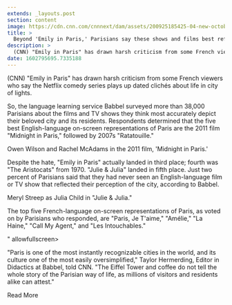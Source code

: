 ```yaml
--- 
extends: _layouts.post 
section: content 
image: https://cdn.cnn.com/cnnnext/dam/assets/200925185425-04-new-october-streaming-2020-netflix-emily-in-paris-super-tease.jpg 
title: > 
  Beyond 'Emily in Paris,' Parisians say these shows and films best reflect their city 
description: > 
  (CNN) "Emily in Paris" has drawn harsh criticism from some French viewers who say the Netflix comedy series plays up dated clichés about life in city of lights.So, the language learning service Babbel surveyed more than 38,000 Parisians about the films and TV shows they think most accurately depict their beloved city and its residents.Respondents determined that the five best English-language on-screen representations of Paris are the 2011 film "Midnight in Paris," followed by 2007s "Ratatouille."Owen Wilson and Rachel McAdams in the 2011 film, 'Midnight in Paris.'The top five French-language on-screen representations of Paris, as voted on by Parisians who responded, are "Paris, Je T'aime," "Amélie," "La Haine," "Call My Agent," and "Les Intouchables." 
date: 1602795695.7335188 
--- 
```

(CNN) "Emily in Paris" has drawn harsh criticism from some French viewers who say the Netflix comedy series plays up dated clichés about life in city of lights.

So, the language learning service Babbel surveyed more than 38,000 Parisians about the films and TV shows they think most accurately depict their beloved city and its residents. Respondents determined that the five best English-language on-screen representations of Paris are the 2011 film "Midnight in Paris," followed by 2007s "Ratatouille."

Owen Wilson and Rachel McAdams in the 2011 film, 'Midnight in Paris.'

Despite the hate, "Emily in Paris" actually landed in third place; fourth was "The Aristocats" from 1970. "Julie & Julia" landed in fifth place. Just two percent of Parisians said that they had never seen an English-language film or TV show that reflected their perception of the city, according to Babbel.

Meryl Streep as Julia Child in "Julie & Julia."

The top five French-language on-screen representations of Paris, as voted on by Parisians who responded, are "Paris, Je T'aime," "Amélie," "La Haine," "Call My Agent," and "Les Intouchables."

" allowfullscreen>

"Paris is one of the most instantly recognizable cities in the world, and its culture one of the most easily oversimplified," Taylor Hermerding, Editor in Didactics at Babbel, told CNN. "The Eiffel Tower and coffee do not tell the whole story of the Parisian way of life, as millions of visitors and residents alike can attest."

Read More